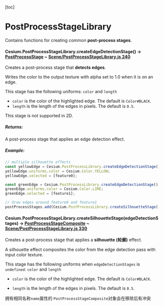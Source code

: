 [toc]

# PostProcessStageLibrary

Contains functions for creating common **post-process stages**.



#### Cesium.PostProcessStageLibrary.createEdgeDetectionStage() → [PostProcessStage](https://cesium.com/learn/cesiumjs/ref-doc/PostProcessStage.html) ~ [Scene/PostProcessStageLibrary.js 240](https://github.com/CesiumGS/cesium/blob/1.94/Source/Scene/PostProcessStageLibrary.js#L240)

Creates a post-process stage that **detects edges**.

Writes the color to the output texture with alpha set to 1.0 when it is on an edge.

This stage has the following uniforms: `color` and `length`

- `color` is the color of the highlighted edge. The default is `Color#BLACK`.
- `length` is the length of the edges in pixels. The default is `0.5`.

This stage is not supported in 2D.

##### Returns:

A post-process stage that applies an edge detection effect.

##### Example:

```javascript
// multiple silhouette effects
const yellowEdge = Cesium.PostProcessLibrary.createEdgeDetectionStage();
yellowEdge.uniforms.color = Cesium.Color.YELLOW;
yellowEdge.selected = [feature0];

const greenEdge = Cesium.PostProcessLibrary.createEdgeDetectionStage();
greenEdge.uniforms.color = Cesium.Color.LIME;
greenEdge.selected = [feature1];

// draw edges around feature0 and feature1
postProcessStages.add(Cesium.PostProcessLibrary.createSilhouetteStage([yellowEdge, greenEdge]);
```



#### Cesium.PostProcessStageLibrary.createSilhouetteStage(edgeDetectionStages) → [PostProcessStageComposite](https://cesium.com/learn/cesiumjs/ref-doc/PostProcessStageComposite.html) ~ [Scene/PostProcessStageLibrary.js 330](https://github.com/CesiumGS/cesium/blob/1.94/Source/Scene/PostProcessStageLibrary.js#L330)

Creates a post-process stage that applies a **silhouette (轮廓)** effect.

A silhouette effect composites the color from the edge detection pass with input color texture.

This stage has the following uniforms when `edgeDetectionStages` is `undefined`: `color` and `length`

- `color` is the color of the highlighted edge. The default is `Color#BLACK`. 

- `length` is the length of the edges in pixels. The default is `0.5`.



拥有相同名称`name`属性的 `PostProcessStageComposite`对象会在移除后有冲突